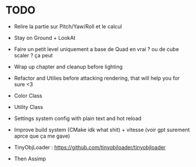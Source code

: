# TODO 

- Relire la partie sur Pitch/Yaw/Roll et le calcul
- Stay on Ground + LookAt
- Faire un petit level uniquement a base de Quad en vrai ? ou de cube scaler ? ça peut
- Wrap up chapter and cleanup before lighting 
- Refactor and Utilies before attacking rendering, that will help you for sure <3
- Color Class

- Utility Class
- Settings system config with plain text and hot reload
- Improve build system (CMake idk what shit) + vitesse (voir gpt surement aprce que ça me gave)
- TinyObjLoader : https://github.com/tinyobjloader/tinyobjloader
- Then Assimp